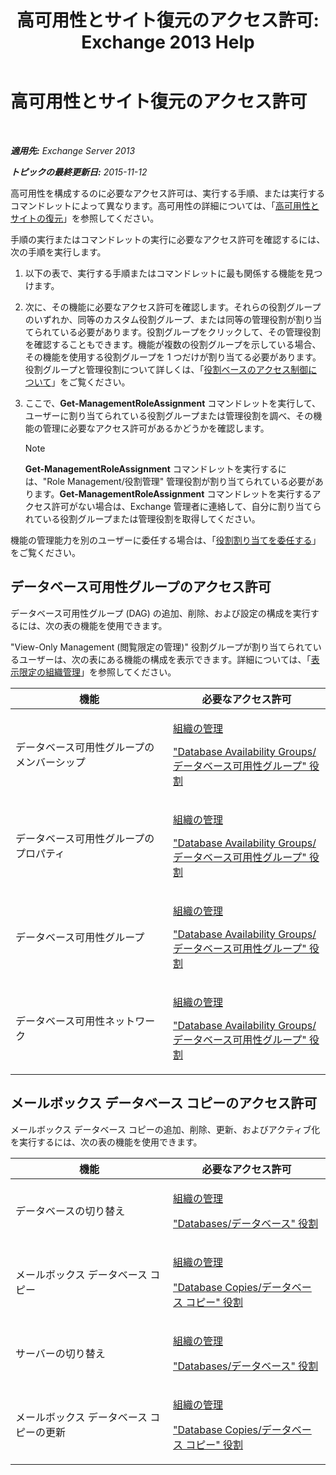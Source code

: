 ﻿---
title: '高可用性とサイト復元のアクセス許可: Exchange 2013 Help'
TOCTitle: 高可用性とサイト復元のアクセス許可
ms:assetid: 66085107-4d4d-41c3-a425-82314acd9eee
ms:mtpsurl: https://technet.microsoft.com/ja-jp/library/Dd638136(v=EXCHG.150)
ms:contentKeyID: 48269591
ms.date: 04/24/2018
mtps_version: v=EXCHG.150
ms.translationtype: HT
---

# 高可用性とサイト復元のアクセス許可

 

_**適用先:** Exchange Server 2013_

_**トピックの最終更新日:** 2015-11-12_

高可用性を構成するのに必要なアクセス許可は、実行する手順、または実行するコマンドレットによって異なります。高可用性の詳細については、「[高可用性とサイトの復元](high-availability-and-site-resilience-exchange-2013-help.md)」を参照してください。

手順の実行またはコマンドレットの実行に必要なアクセス許可を確認するには、次の手順を実行します。

1.  以下の表で、実行する手順またはコマンドレットに最も関係する機能を見つけます。

2.  次に、その機能に必要なアクセス許可を確認します。それらの役割グループのいずれか、同等のカスタム役割グループ、または同等の管理役割が割り当てられている必要があります。役割グループをクリックして、その管理役割を確認することもできます。機能が複数の役割グループを示している場合、その機能を使用する役割グループを 1 つだけが割り当てる必要があります。役割グループと管理役割について詳しくは、「[役割ベースのアクセス制御について](understanding-role-based-access-control-exchange-2013-help.md)」をご覧ください。

3.  ここで、**Get-ManagementRoleAssignment** コマンドレットを実行して、ユーザーに割り当てられている役割グループまたは管理役割を調べ、その機能の管理に必要なアクセス許可があるかどうかを確認します。
    

    > [!NOTE]
    > <STRONG>Get-ManagementRoleAssignment</STRONG> コマンドレットを実行するには、"Role Management/役割管理" 管理役割が割り当てられている必要があります。<STRONG>Get-ManagementRoleAssignment</STRONG> コマンドレットを実行するアクセス許可がない場合は、Exchange 管理者に連絡して、自分に割り当てられている役割グループまたは管理役割を取得してください。



機能の管理能力を別のユーザーに委任する場合は、「[役割割り当てを委任する](delegate-role-assignments-exchange-2013-help.md)」をご覧ください。

## データベース可用性グループのアクセス許可

データベース可用性グループ (DAG) の追加、削除、および設定の構成を実行するには、次の表の機能を使用できます。

"View-Only Management (閲覧限定の管理)" 役割グループが割り当てられているユーザーは、次の表にある機能の構成を表示できます。詳細については、「[表示限定の組織管理](view-only-organization-management-exchange-2013-help.md)」を参照してください。


<table>
<colgroup>
<col style="width: 50%" />
<col style="width: 50%" />
</colgroup>
<thead>
<tr class="header">
<th>機能</th>
<th>必要なアクセス許可</th>
</tr>
</thead>
<tbody>
<tr class="odd">
<td><p>データベース可用性グループのメンバーシップ</p></td>
<td><p><a href="organization-management-exchange-2013-help.md">組織の管理</a></p>
<p><a href="database-availability-groups-role-exchange-2013-help.md">&quot;Database Availability Groups/データベース可用性グループ&quot; 役割</a></p></td>
</tr>
<tr class="even">
<td><p>データベース可用性グループのプロパティ</p></td>
<td><p><a href="organization-management-exchange-2013-help.md">組織の管理</a></p>
<p><a href="database-availability-groups-role-exchange-2013-help.md">&quot;Database Availability Groups/データベース可用性グループ&quot; 役割</a></p></td>
</tr>
<tr class="odd">
<td><p>データベース可用性グループ</p></td>
<td><p><a href="organization-management-exchange-2013-help.md">組織の管理</a></p>
<p><a href="database-availability-groups-role-exchange-2013-help.md">&quot;Database Availability Groups/データベース可用性グループ&quot; 役割</a></p></td>
</tr>
<tr class="even">
<td><p>データベース可用性ネットワーク</p></td>
<td><p><a href="organization-management-exchange-2013-help.md">組織の管理</a></p>
<p><a href="database-availability-groups-role-exchange-2013-help.md">&quot;Database Availability Groups/データベース可用性グループ&quot; 役割</a></p></td>
</tr>
</tbody>
</table>


## メールボックス データベース コピーのアクセス許可

メールボックス データベース コピーの追加、削除、更新、およびアクティブ化を実行するには、次の表の機能を使用できます。


<table>
<colgroup>
<col style="width: 50%" />
<col style="width: 50%" />
</colgroup>
<thead>
<tr class="header">
<th>機能</th>
<th>必要なアクセス許可</th>
</tr>
</thead>
<tbody>
<tr class="odd">
<td><p>データベースの切り替え</p></td>
<td><p><a href="organization-management-exchange-2013-help.md">組織の管理</a></p>
<p><a href="databases-role-exchange-2013-help.md">&quot;Databases/データベース&quot; 役割</a></p></td>
</tr>
<tr class="even">
<td><p>メールボックス データベース コピー</p></td>
<td><p><a href="organization-management-exchange-2013-help.md">組織の管理</a></p>
<p><a href="database-copies-role-exchange-2013-help.md">&quot;Database Copies/データベース コピー&quot; 役割</a></p></td>
</tr>
<tr class="odd">
<td><p>サーバーの切り替え</p></td>
<td><p><a href="organization-management-exchange-2013-help.md">組織の管理</a></p>
<p><a href="databases-role-exchange-2013-help.md">&quot;Databases/データベース&quot; 役割</a></p></td>
</tr>
<tr class="even">
<td><p>メールボックス データベース コピーの更新</p></td>
<td><p><a href="organization-management-exchange-2013-help.md">組織の管理</a></p>
<p><a href="database-copies-role-exchange-2013-help.md">&quot;Database Copies/データベース コピー&quot; 役割</a></p></td>
</tr>
</tbody>
</table>

